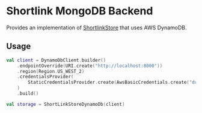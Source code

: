 # Shortlink MongoDB Backend

Provides an implementation of [ShortlinkStore](../shortlink-lib/src/main/kotlin/persistence/ShortLinkStore.kt) that uses
AWS DynamoDB.

## Usage

```kotlin
val client = DynamoDbClient.builder()
    .endpointOverride(URI.create("http://localhost:8000"))
    .region(Region.US_WEST_2)
    .credentialsProvider(
        StaticCredentialsProvider.create(AwsBasicCredentials.create("dummy", "dummy"))
    )
    .build()

val storage = ShortLinkStoreDynamoDb(client)
```
